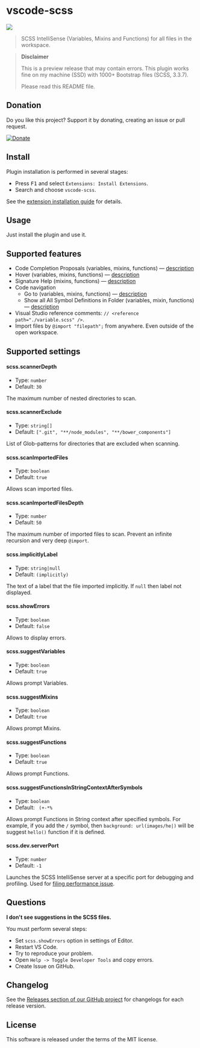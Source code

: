 # vscode-scss

<p>
  <a href="https://travis-ci.org/mrmlnc/vscode-scss">
    <img src="https://img.shields.io/travis/mrmlnc/vscode-scss.svg?label=Travis&logo=Travis&style=flat-square">
  </a>
</p>

> SCSS IntelliSense (Variables, Mixins and Functions) for all files in the workspace.

> **Disclaimer**
>
> This is a preview release that may contain errors. This plugin works fine on my machine (SSD) with 1000+ Bootstrap files (SCSS, 3.3.7).
>
> Please read this README file.

## Donation

Do you like this project? Support it by donating, creating an issue or pull request.

[![Donate](https://img.shields.io/badge/Donate-PayPal-green.svg)](https://paypal.me/mrmlnc)

## Install

Plugin installation is performed in several stages:

  * Press <kbd>F1</kbd> and select `Extensions: Install Extensions`.
  * Search and choose `vscode-scss`.

See the [extension installation guide](https://code.visualstudio.com/docs/editor/extension-gallery) for details.

## Usage

Just install the plugin and use it.

## Supported features

  * Code Completion Proposals (variables, mixins, functions) — [description](http://code.visualstudio.com/docs/extensions/language-support#_show-code-completion-proposals)
  * Hover (variables, mixins, functions) — [description](http://code.visualstudio.com/docs/extensions/language-support#_show-hovers)
  * Signature Help (mixins, functions) — [description](http://code.visualstudio.com/docs/extensions/language-support#_help-with-function-and-method-signatures)
  * Code navigation
    * Go to (variables, mixins, functions) — [description](http://code.visualstudio.com/docs/extensions/language-support#_show-definitions-of-a-symbol)
    * Show all All Symbol Definitions in Folder (variables, mixin, functions) — [description](http://code.visualstudio.com/docs/extensions/language-support#_show-all-all-symbol-definitions-in-folder)
  * Visual Studio reference comments: `// <reference path="./variable.scss" />`.
  * Import files by `@import "filepath";` from anywhere. Even outside of the open workspace.

## Supported settings

#### scss.scannerDepth

  * Type: `number`
  * Default: `30`

The maximum number of nested directories to scan.

#### scss.scannerExclude

  * Type: `string[]`
  * Default: `[".git", "**/node_modules", "**/bower_components"]`

List of Glob-patterns for directories that are excluded when scanning.

#### scss.scanImportedFiles

  * Type: `boolean`
  * Default: `true`

Allows scan imported files.

#### scss.scanImportedFilesDepth

  * Type: `number`
  * Default: `50`

The maximum number of imported files to scan. Prevent an infinite recursion and very deep `@import`.

#### scss.implicitlyLabel

  * Type: `string|null`
  * Default: `(implicitly)`

The text of a label that the file imported implicitly. If `null` then label not displayed.

#### scss.showErrors

  * Type: `boolean`
  * Default: `false`

Allows to display errors.

#### scss.suggestVariables

  * Type: `boolean`
  * Default: `true`

Allows prompt Variables.

#### scss.suggestMixins

  * Type: `boolean`
  * Default: `true`

Allows prompt Mixins.

#### scss.suggestFunctions

  * Type: `boolean`
  * Default: `true`

Allows prompt Functions.

#### scss.suggestFunctionsInStringContextAfterSymbols

  * Type: `boolean`
  * Default: ` (+-*%`

Allows prompt Functions in String context after specified symbols. For example, if you add the `/` symbol, then `background: url(images/he|)` will be suggest `hello()` function if it is defined.

#### scss.dev.serverPort

  * Type: `number`
  * Default: `-1`

Launches the SCSS IntelliSense server at a specific port for debugging and profiling. Used for [filing performance issue](./.github/PERF_ISSUE.md).

## Questions

**I don't see suggestions in the SCSS files.**

You must perform several steps:

  * Set `scss.showErrors` option in settings of Editor.
  * Restart VS Code.
  * Try to reproduce your problem.
  * Open `Help -> Toggle Developer Tools` and copy errors.
  * Create Issue on GitHub.

## Changelog

See the [Releases section of our GitHub project](https://github.com/mrmlnc/vscode-scss/releases) for changelogs for each release version.

## License

This software is released under the terms of the MIT license.
